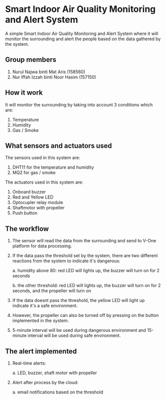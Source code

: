 # Smart Indoor Air Quality Monitoring and Alert System
A simple Smart Indoor Air Quality Monitoring and Alert System where it will monitor the surrounding and alert the people based on the data gathered by the system. 

## Group members
  1. Nurul Najwa binti Mat Aris (158560)
  2. Nur Iffah Izzah binti Noor Hasim (157150)

## How it work
It will monitor the surrounding by taking into account 3 conditions which are:
  1. Temperature
  2. Humidity
  3. Gas / Smoke

## What sensors and actuators used
The sensors used in this system are:
  1. DHT11 for the temperature and humidity
  2. MQ2 for gas / smoke

The actuators used in this system are:
  1. Onboard buzzer
  2. Red and Yellow LED
  3. Optocupler relay module
  4. Shaftmotor with propeller
  5. Push button 

## The workflow
  1. The sensor will read the data from the surrounding and send to V-One platform for data processing.
  2. If the data pass the threshold set by the system, there are two different reactions from the system to indicate it's dangerous:

     a. humidity above 80: red LED will lights up, the buzzer will turn on for 2 seconds

     b. the other threshold: red LED will lights up, the buzzer will turn on for 2 seconds, and the propeller will turn on
  4. If the data doesnt pass the threshold, the yellow LED will light up indicate it's a safe environment.
  5. However, the propeller can also be turned off by pressing on the button implemented in the system.
  6. 5-minute interval will be used during dangerous environment and 15-minute interval will be used during safe environment.

## The alert implemented
  1. Real-time alerts:

     a. LED, buzzer, shaft motor with propeller
  3. Alert after process by the cloud:

     a. email notifications based on the threshold 
